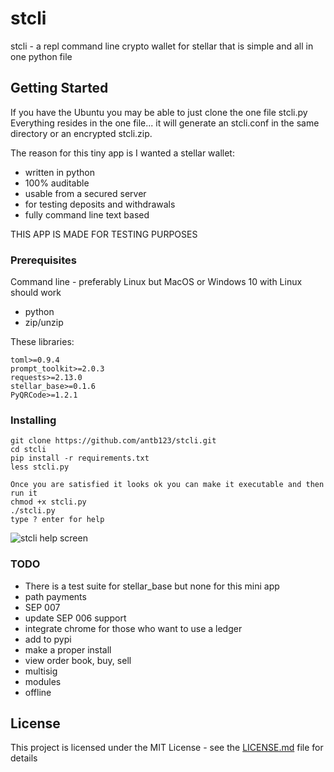 # stcli
stcli - a repl command line crypto wallet for stellar that is simple and all in one python file

## Getting Started
If you have the Ubuntu you may be able to just clone the one file stcli.py
Everything resides in the one file... it will generate an stcli.conf in the same
directory or an encrypted stcli.zip.

The reason for this tiny app is I wanted a stellar wallet:
* written in python
* 100% auditable
* usable from a secured server
* for testing deposits and withdrawals
* fully command line text based 


THIS APP IS MADE FOR TESTING PURPOSES


### Prerequisites
Command line - preferably Linux but MacOS or Windows 10 with Linux should work
* python
* zip/unzip

These libraries:
```
toml>=0.9.4
prompt_toolkit>=2.0.3
requests>=2.13.0
stellar_base>=0.1.6
PyQRCode>=1.2.1
```

### Installing

```
git clone https://github.com/antb123/stcli.git
cd stcli
pip install -r requirements.txt
less stcli.py

Once you are satisfied it looks ok you can make it executable and then run it
chmod +x stcli.py
./stcli.py
type ? enter for help
```
![stcli help screen](https://user-images.githubusercontent.com/40919851/42498875-acfbe7ba-842d-11e8-97f5-169bc86a194e.png)

### TODO

* There is a test suite for stellar_base but none for this mini app
* path payments
* SEP 007
* update SEP 006 support
* integrate chrome for those who want to use a ledger
* add to pypi
* make a proper install
* view order book, buy, sell
* multisig
* modules 
* offline




## License

This project is licensed under the MIT License - see the [LICENSE.md](LICENSE.md) file for details









